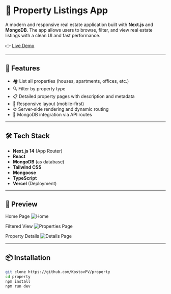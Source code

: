 # 🏡 Property Listings App

A modern and responsive real estate application built with **Next.js** and **MongoDB**. The app allows users to browse, filter, and view real estate listings with a clean UI and fast performance.

👉 [Live Demo]([https://property-plum.vercel.app/](https://property-plum.vercel.app/))

---

## 🚀 Features

- 🏘️ List all properties (houses, apartments, offices, etc.)
- 🔍 Filter by property type
- 📋 Detailed property pages with description and metadata
- 📱 Responsive layout (mobile-first)
- ⚙️ Server-side rendering and dynamic routing
- 🧩 MongoDB integration via API routes

---

## 🛠️ Tech Stack

- **Next.js 14** (App Router)
- **React**
- **MongoDB** (as database)
- **Tailwind CSS**
- **Mongoose** 
- **TypeScript** 
- **Vercel** (Deployment)

---

## 📸 Preview

Home Page 
![Home](https://github.com/user-attachments/assets/caf2b291-0d0b-4e26-9fcd-904c16c46e56)

Filtered View
![Properties Page](https://github.com/user-attachments/assets/a9883bbd-aa5b-4850-b277-dcf251332ef5)

Property Details
![Details Page](https://github.com/user-attachments/assets/b5f2b5c9-bdc0-489a-8a25-a2f26d0b20a0)



---

## 📦 Installation

```bash
git clone https://github.com/KostovPV/property
cd property
npm install
npm run dev

